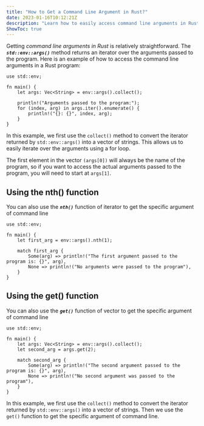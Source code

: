 ```yaml
---
title: "How to Get a Command Line Argument in Rust?"
date: 2023-01-16T10:12:21Z
description: "Learn how to easily access command line arguments in Rust with code examples and explanations. Quickly get specific arguments using the nth() and get() functions"
ShowToc: true
---
```


Getting *command line arguments in Rust* is relatively straightforward. The ***`std::env::args()`*** method returns an iterator over the arguments passed to the program. Here is an example of how to access the command line arguments in a Rust program:

```
use std::env;

fn main() {
    let args: Vec<String> = env::args().collect();

    println!("Arguments passed to the program:");
    for (index, arg) in args.iter().enumerate() {
        println!("{}: {}", index, arg);
    }
}
```

In this example, we first use the `collect()` method to convert the iterator returned by `std::env::args()` into a vector of strings. This allows us to easily iterate over the arguments using a for loop.

The first element in the vector `(args[0])` will always be the name of the program, so if you want to access the actual arguments passed to the program, you will need to start at `args[1]`.

## Using the nth() function

You can also use the ***`nth()`*** function of iterator to get the specific argument of command line

```
use std::env;

fn main() {
    let first_arg = env::args().nth(1);

    match first_arg {
        Some(arg) => println!("The first argument passed to the program is: {}", arg),
        None => println!("No arguments were passed to the program"),
    }
}
```

## Using the get() function

You can also use the ***`get()`*** function of vector to get the specific argument of command line

```
use std::env;

fn main() {
    let args: Vec<String> = env::args().collect();
    let second_arg = args.get(2);

    match second_arg {
        Some(arg) => println!("The second argument passed to the program is: {}", arg),
        None => println!("No second argument was passed to the program"),
    }
}
```

In this example, we first use the `collect()` method to convert the iterator returned by `std::env::args()` into a vector of strings. Then we use the `get()` function to get the specific argument of command line.